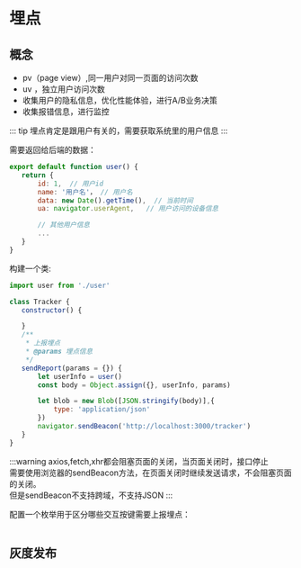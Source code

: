 # 埋点

## 概念
* pv（page view）,同一用户对同一页面的访问次数
* uv ，独立用户访问次数
* 收集用户的隐私信息，优化性能体验，进行A/B业务决策
* 收集报错信息，进行监控

::: tip
埋点肯定是跟用户有关的，需要获取系统里的用户信息
:::

 需要返回给后端的数据：
 ```js
 export default function user() {
    return {
        id: 1,  // 用户id
        name: '用户名'， // 用户名
        data: new Date().getTime(),  // 当前时间
        ua: navigator.userAgent,   // 用户访问的设备信息

        // 其他用户信息
        ...
    }
 }
 ```

 构建一个类:
 ```js
 import user from './user'

 class Tracker {
    constructor() {

    }
    /**
     * 上报埋点
     * @params 埋点信息
     */
    sendReport(params = {}) {
        let userInfo = user()
        const body = Object.assign({}, userInfo, params)

        let blob = new Blob([JSON.stringify(body)],{
            type: 'application/json'
        })
        navigator.sendBeacon('http://localhost:3000/tracker')
    }
 }
 ```

 :::warning
 axios,fetch,xhr都会阻塞页面的关闭，当页面关闭时，接口停止<br>
 需要使用浏览器的sendBeacon方法，在页面关闭时继续发送请求，不会阻塞页面的关闭。
 <br>
 但是sendBeacon不支持跨域，不支持JSON
 :::

 配置一个枚举用于区分哪些交互按键需要上报埋点：
 ```js
 
 ```

## 灰度发布

